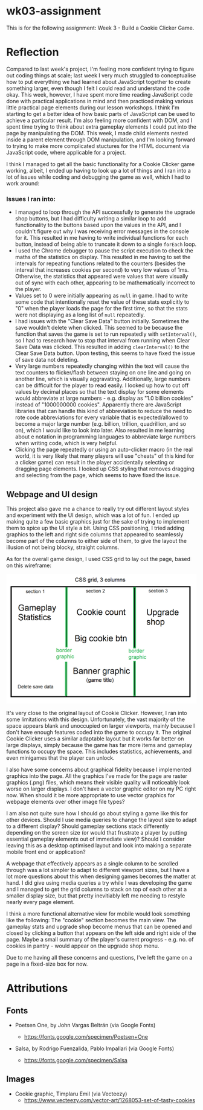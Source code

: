 # wk03-assignment
This is for the following assignment: Week 3 -  Build a Cookie Clicker Game.


# Reflection
Compared to last week's project, I'm feeling more confident trying to figure out coding things at scale; last week I very much struggled to conceptualise how to put everything we had learned about JavaScript together to create something larger, even though I felt I could read and understand the code okay. This week, however, I have spent more time reading JavaScript code done with practical applications in mind and then practiced making various little practical page elements during our lesson workshops. I think I'm starting to get a better idea of how basic parts of JavaScript can be used to achieve a particular result. I'm also feeling more confident with DOM, and I spent time trying to think about extra gameplay elements I could put into the page by manipulating the DOM. This week, I made child elements nested inside a parent element through DOM manipulation, and I'm looking forward to trying to make more complicated stuctures for the HTML document via JavaScript code, where applicable for a project. 


I think I managed to get all the basic functionality for a Cookie Clicker game working, albeit, I ended up having to look up a lot of things and I ran into a lot of issues while coding and debugging the game as well, which I had to work around:


### Issues I ran into:
- I managed to loop through the API successfully to generate the upgrade shop buttons, but I had difficulty writing a similar loop to add functionality to the buttons based upon the values in the API, and I couldn't figure out why I was receiving error messages in the console for it. This resulted in me having to write individual functions for each button, instead of being able to truncate it down to a single `forEach` loop.
- I used the Chrome debugger to pause the script execution to check the maths of the statistics on display. This resulted in me having to set the intervals for repeating functions related to the counters (besides the interval that increases cookies per second) to very low values of 1ms. Otherwise, the statistics that appeared were values that were visually out of sync with each other, appearing to be mathematically incorrect to the player.
- Values set to 0 were initially appearing as `null` in game. I had to write some code that intentionally reset the value of these stats explicitly to "0" when the player loads the page for the first time, so that the stats were not displaying as a long list of `null` repeatedly.
- I had issues with the "Clear Save Data" button initially. Sometimes the save wouldn't delete when clicked. This seemed to be because the function that saves the game is set to run repeatedly with `setInterval()`, so I had to research how to stop that interval from running when Clear Save Data was clicked. This resulted in adding `clearInterval()` to the Clear Save Data button. Upon testing, this seems to have fixed the issue of save data not deleting.
- Very large numbers repeatedly changing within the text will cause the text counters to flicker/flash between staying on one line and going on another line, which is visually aggravating. Additionally, large numbers can be difficult for the player to read easily. I looked up how to cut off values by decimal places so that the text display for some elements would abbreviate at large numbers - e.g. display as "1.0 billion cookies" instead of "1000000000 cookies". Apparently there are JavaScript libraries that can handle this kind of abbreviation to reduce the need to rote code abbreviations for every variable that is expected/allowed to become a major large number (e.g. billion, trillion, quadrillion, and so on), which I would like to look into later. Also resulted in me learning about e notation in programming languages to abbreviate large numbers when writing code, which is very helpful.
- Clicking the page repeatedly or using an auto-clicker macro (in the real world, it is very likely that many players will use "cheats" of this kind for a clicker game) can result in the player accidentally selecting or dragging page elements. I looked up CSS styling that removes dragging and selecting from the page, which seems to have fixed the issue.


## Webpage and UI design
This project also gave me a chance to really try out different layout styles and experiment with the UI design, which was a lot of fun. I ended up making quite a few basic graphics just for the sake of trying to implement them to spice up the UI style a bit. Using CSS positioning, I tried adding graphics to the left and right side columns that appeared to seamlessly become part of the columns to either side of them, to give the layout the illusion of not being blocky, straight columns.


As for the overall game design, I used CSS grid to lay out the page, based on this wireframe:


![Wireframe design](./README/wireframe-design.png)


It's very close to the original layout of Cookie Clicker. However, I ran into some limitations with this design. Unfortunately, the vast majority of the space appears blank and unoccupied on larger viewports, mainly because I don't have enough features coded into the game to occupy it. The original Cookie Clicker uses a similar adaptable layout but it works far better on large displays, simply because the game has far more items and gameplay functions to occupy the space. This includes statistics, achievements, and even minigames that the player can unlock.


I also have some concerns about graphical fidelity because I implemented graphics into the page. All the graphics I've made for the page are raster graphics (.png) files, which means their visible quality will noticeably look worse on larger displays. I don't have a vector graphic editor on my PC right now. When should it be more appropriate to use vector graphics for webpage elements over other image file types?


I am also not quite sure how I should go about styling a game like this for other devices. Should I use media queries to change the layout size to adapt to a different display? Should gameplay sections stack differently depending on the screen size (or would that frustrate a player by putting essential gameplay elements out of immediate view)? Should I consider leaving this as a desktop optimised layout and look into making a separate mobile front end or application?


A webpage that effectively appears as a single column to be scrolled through was a lot simpler to adapt to different viewport sizes, but I have a lot more questions about this when designing games becomes the matter at hand. I did give using media queries a try while I was developing the game and I managed to get the grid columns to stack on top of each other at a smaller display size, but that pretty inevitiably left me needing to restyle nearly every page element.


I think a more functional alternative view for mobile would look something like the following: The "cookie" section becomes the main view. The gameplay stats and upgrade shop become menus that can be opened and closed by clicking a button that appears on the left side and right side of the page. Maybe a small summary of the player's current progress - e.g. no. of cookies in pantry - would appear on the upgrade shop menu.


Due to me having all these concerns and questions, I've left the game on a page in a fixed-size box for now.


# Attributions
## Fonts
- Poetsen One, by John Vargas Beltrán (via Google Fonts)
    - https://fonts.google.com/specimen/Poetsen+One

- Salsa, by Rodrigo Fuenzalida, Pablo Impallari (via Google Fonts)
    - https://fonts.google.com/specimen/Salsa


## Images
- Cookie graphic, Timplaru Emil (via Vecteezy)
    - https://www.vecteezy.com/vector-art/1268053-set-of-tasty-cookies